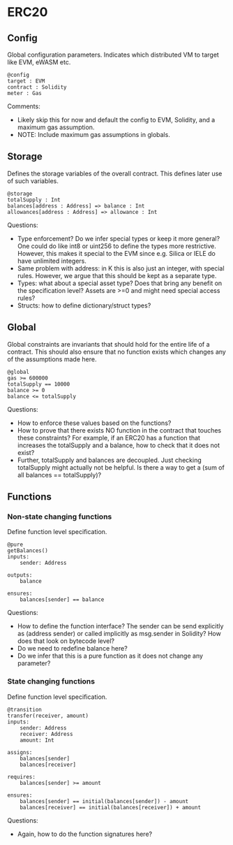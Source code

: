 # ERC20

## Config

Global configuration parameters. Indicates which distributed VM to target like EVM, eWASM etc.

```
@config
target : EVM
contract : Solidity
meter : Gas
```

Comments:

- Likely skip this for now and default the config to EVM, Solidity, and a maximum gas assumption.
- NOTE: Include maximum gas assumptions in globals.

## Storage

Defines the storage variables of the overall contract. This defines later use of such variables.

```
@storage
totalSupply : Int
balances[address : Address] => balance : Int
allowances[address : Address] => allowance : Int
```

Questions:

- Type enforcement? Do we infer special types or keep it more general? One could do like int8 or uint256 to define the types more restrictive. However, this makes it special to the EVM since e.g. Silica or IELE do have unlimited integers.
- Same problem with address: in K this is also just an integer, with special rules. However, we argue that this should be kept as a separate type.
- Types: what about a special asset type? Does that bring any benefit on the specification level? Assets are >=0 and might need special access rules?
- Structs: how to define dictionary/struct types?


## Global

Global constraints are invariants that should hold for the entire life of a contract. This should also ensure that no function exists which changes any of the assumptions made here.

```
@global
gas >= 600000
totalSupply == 10000
balance >= 0
balance <= totalSupply
```

Questions:

- How to enforce these values based on the functions?
- How to prove that there exists NO function in the contract that touches these constraints? For example, if an ERC20 has a function that increases the totalSupply and a balance, how to check that it does not exist?
- Further, totalSupply and balances are decoupled. Just checking totalSupply might actually not be helpful. Is there a way to get a (sum of all balances == totalSupply)?

## Functions

### Non-state changing functions

Define function level specification.

```
@pure
getBalances()
inputs:
    sender: Address

outputs:
    balance

ensures:
    balances[sender] == balance
```

Questions:

- How to define the function interface? The sender can be send explicitly as (address sender) or called implicitly as msg.sender in Solidity? How does that look on bytecode level?
- Do we need to redefine balance here?
- Do we infer that this is a pure function as it does not change any parameter?

### State changing functions

Define function level specification.

```
@transition
transfer(receiver, amount)
inputs:
    sender: Address
    receiver: Address
    amount: Int

assigns:
    balances[sender]
    balances[receiver]

requires:
    balances[sender] >= amount

ensures:
    balances[sender] == initial(balances[sender]) - amount
    balances[receiver] == initial(balances[receiver]) + amount
```

Questions:

- Again, how to do the function signatures here?
